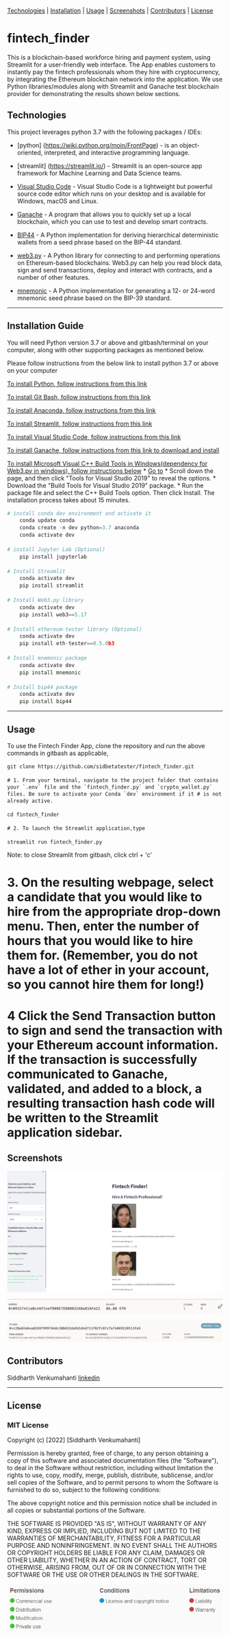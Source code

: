 [Technologies](#Technologies) | [Installation](#installation-guide) | [Usage](#usage) | [Screenshots](#screenshots) | [Contributors](#contributors) | [License](#license)

# fintech_finder
This is a blockchain-based workforce hiring and payment system, using Streamlit for a user-friendly web interface. The App enables customers to instantly pay the fintech professionals whom they hire with cryptocurrency, by integrating the Ethereum blockchain network into the application. We use Python libraries/modules along with Streamlit and Ganache test blockchain provider for demonstrating the results shown below sections.

## Technologies

This project leverages python 3.7 with the following packages / IDEs:

* [python] (https://wiki.python.org/moin/FrontPage) - is an object-oriented, interpreted, and interactive programming language.

* [streamlit] (https://streamlit.io/) - Streamlit is an open-source app framework for Machine Learning and Data Science teams.

* [Visual Studio Code](https://code.visualstudio.com/?wt.mc_id=DX_841432) - Visual Studio Code is a lightweight but powerful source code editor which runs on your desktop and is available for Windows, macOS and Linux. 

* [Ganache](https://trufflesuite.com/ganache/) - A program that allows you to quickly set up a local blockchain, which you can use to test and develop smart contracts. 

* [BIP44](https://github.com/bitcoin/bips/blob/master/bip-0044.mediawiki) - A Python implementation for deriving hierarchical deterministic wallets from a seed phrase based on the BIP-44 standard. 

* [web3.py](https://web3py.readthedocs.io/en/stable/quickstart.html) - A Python library for connecting to and performing operations on Ethereum-based blockchains. Web3.py can help you read block data, sign and send transactions, deploy and interact with contracts, and a number of other features.

* [mnemonic](https://pypi.org/project/mnemonic/) - A Python implementation for generating a 12- or 24-word mnemonic seed phrase based on the BIP-39 standard.

---

## Installation Guide

You will need Python version 3.7 or above and gitbash/terminal on your computer, along with other supporting packages as mentioned below. 

Please follow instructions from the below link to install python 3.7 or above on your computer

[To install Python, follow instructions from this link](https://www.python.org/downloads/)

[To install Git Bash, follow instructions from this link](https://github.com/git-guides/install-git)

[To install Anaconda, follow instructions from this link ](https://docs.anaconda.com/anaconda/install/)

[To install Streamlit, follow instructions from this link ](https://docs.streamlit.io/library/get-started/installation)

[To install Visual Studio Code, follow instructions from this link ](https://code.visualstudio.com/docs/setup/setup-overview)

[To install Ganache, follow instructions from this link to download and install ](https://trufflesuite.com/ganache/)

[To install Microsoft Visual C++ Build Tools in Windows(dependency for Web3.py in windows), follow instructions below](https://visualstudio.microsoft.com/downloads/)
    * [Go to](https://visualstudio.microsoft.com/downloads/)
    * Scroll down the page, and then click "Tools for Visual Studio 2019" to reveal the options.
    * Download the "Build Tools for Visual Studio 2019" package.
    * Run the package file and select the C++ Build Tools option. Then click Install. The installation process takes about 15 minutes.


```python
# install conda dev environment and activate it
    conda update conda
    conda create -n dev python=3.7 anaconda
    conda activate dev

# install Jupyter Lab (Optional)
    pip install jupyterlab
  
# Install Streamlit 
    conda activate dev
    pip install streamlit 

# Install Web3.py library
    conda activate dev
    pip install web3==5.17

# Install ethereum-tester library (Optional)
    conda activate dev
    pip install eth-tester==0.5.0b3

# Install mnemonic package 
    conda activate dev
    pip install mnemonic

# Install bip44 package
    conda activate dev
    pip install bip44


```

---


## Usage

To use the Fintech Finder App, clone the repository and run the above commands in gitbash as applicable,

```git
git clone https://github.com/sidbetatester/fintech_finder.git

# 1. From your terminal, navigate to the project folder that contains your `.env` file and the `fintech_finder.py` and `crypto_wallet.py` files. Be sure to activate your Conda `dev` environment if it # is not already active.

cd fintech_finder

# 2. To launch the Streamlit application,type

streamlit run fintech_finder.py
```
Note: to close Streamlit from gitbash, click ctrl + 'c'

# 3. On the resulting webpage, select a candidate that you would like to hire from the appropriate drop-down menu. Then, enter the number of hours that you would like to hire them for. (Remember, you do not have a lot of ether in your account, so you cannot hire them for long!)

# 4 Click the Send Transaction button to sign and send the transaction with your Ethereum account information. If the transaction is successfully communicated to Ganache, validated, and added to a block, a resulting transaction hash code will be written to the Streamlit application sidebar.

   
## Screenshots

![fintech_finder app - Screenshot of the address, balance, and transaction (TX) count from the Ganache accounts tab for account (index 0)](Images/fintech_finder_app.png)

![fintech_finder app - Screenshot of the address, balance, and transaction (TX) count from the Ganache accounts tab for account (index 0)](Images/account_index_0.png)

![fintech_finder app - Screenshot of transaction from the Ganache transaction tab](Images/transaction_screenshot.png)



## Contributors

Siddharth Venkumahanti
[linkedin](https://www.linkedin.com/in/siddharthvenkumahanti/)


---


## License

### MIT License

Copyright (c) [2022] [Siddharth Venkumahanti]

Permission is hereby granted, free of charge, to any person obtaining a copy
of this software and associated documentation files (the "Software"), to deal
in the Software without restriction, including without limitation the rights
to use, copy, modify, merge, publish, distribute, sublicense, and/or sell
copies of the Software, and to permit persons to whom the Software is
furnished to do so, subject to the following conditions:

The above copyright notice and this permission notice shall be included in all
copies or substantial portions of the Software.

THE SOFTWARE IS PROVIDED "AS IS", WITHOUT WARRANTY OF ANY KIND, EXPRESS OR
IMPLIED, INCLUDING BUT NOT LIMITED TO THE WARRANTIES OF MERCHANTABILITY,
FITNESS FOR A PARTICULAR PURPOSE AND NONINFRINGEMENT. IN NO EVENT SHALL THE
AUTHORS OR COPYRIGHT HOLDERS BE LIABLE FOR ANY CLAIM, DAMAGES OR OTHER
LIABILITY, WHETHER IN AN ACTION OF CONTRACT, TORT OR OTHERWISE, ARISING FROM,
OUT OF OR IN CONNECTION WITH THE SOFTWARE OR THE USE OR OTHER DEALINGS IN THE
SOFTWARE.

![MIT License](Images/MIT_License.png)
